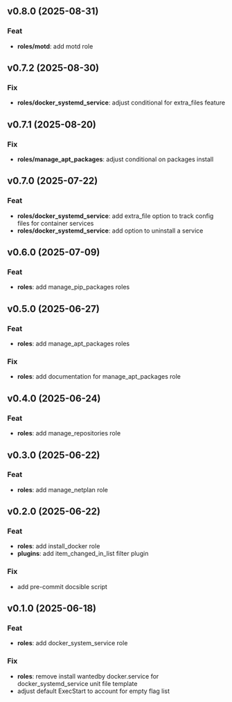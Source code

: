 ## v0.8.0 (2025-08-31)

### Feat

- **roles/motd**: add motd role

## v0.7.2 (2025-08-30)

### Fix

- **roles/docker_systemd_service**: adjust conditional for extra_files feature

## v0.7.1 (2025-08-20)

### Fix

- **roles/manage_apt_packages**: adjust conditional on packages install

## v0.7.0 (2025-07-22)

### Feat

- **roles/docker_systemd_service**: add extra_file option to track config files for container services
- **roles/docker_systemd_service**: add option to uninstall a service

## v0.6.0 (2025-07-09)

### Feat

- **roles**: add manage_pip_packages roles

## v0.5.0 (2025-06-27)

### Feat

- **roles**: add manage_apt_packages roles

### Fix

- **roles**: add documentation for manage_apt_packages role

## v0.4.0 (2025-06-24)

### Feat

- **roles**: add manage_repositories role

## v0.3.0 (2025-06-22)

### Feat

- **roles**: add manage_netplan role

## v0.2.0 (2025-06-22)

### Feat

- **roles**: add install_docker role
- **plugins**: add item_changed_in_list filter plugin

### Fix

- add pre-commit docsible script

## v0.1.0 (2025-06-18)

### Feat

- **roles**: add docker_system_service role

### Fix

- **roles**: remove install wantedby docker.service for docker_systemd_service unit file template
- adjust default ExecStart to account for empty flag list
